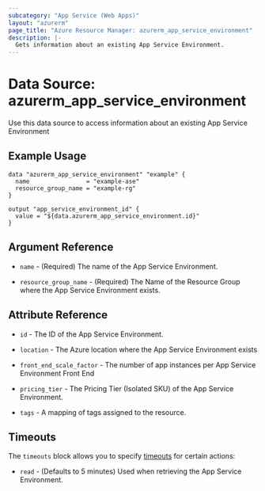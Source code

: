 ```yaml
---
subcategory: "App Service (Web Apps)"
layout: "azurerm"
page_title: "Azure Resource Manager: azurerm_app_service_environment"
description: |-
  Gets information about an existing App Service Environment.
---
```


# Data Source: azurerm_app_service_environment

Use this data source to access information about an existing App Service Environment

## Example Usage

```hcl
data "azurerm_app_service_environment" "example" {
  name                = "example-ase"
  resource_group_name = "example-rg"
}

output "app_service_environment_id" {
  value = "${data.azurerm_app_service_environment.id}"
}

```

## Argument Reference

* `name` - (Required) The name of the App Service Environment.

* `resource_group_name` - (Required) The Name of the Resource Group where the App Service Environment exists.

## Attribute Reference

* `id` - The ID of the App Service Environment.

* `location` - The Azure location where the App Service Environment exists

* `front_end_scale_factor` - The number of app instances per App Service Environment Front End

* `pricing_tier` - The Pricing Tier (Isolated SKU) of the App Service Environment.

* `tags` - A mapping of tags assigned to the resource.

## Timeouts

The `timeouts` block allows you to specify [timeouts](https://www.terraform.io/docs/configuration/resources.html#timeouts) for certain actions:

* `read` - (Defaults to 5 minutes) Used when retrieving the App Service Environment.